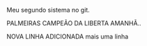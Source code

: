Meu segundo sistema no git.

PALMEIRAS CAMPEÃO DA LIBERTA AMANHÃ..

NOVA LINHA ADICIONADA
mais uma linha